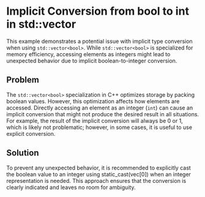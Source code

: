 # Implicit Conversion from bool to int in std::vector<bool>
This example demonstrates a potential issue with implicit type conversion when using `std::vector<bool>`.  While `std::vector<bool>` is specialized for memory efficiency, accessing elements as integers might lead to unexpected behavior due to implicit boolean-to-integer conversion.

## Problem
The `std::vector<bool>` specialization in C++ optimizes storage by packing boolean values. However, this optimization affects how elements are accessed.  Directly accessing an element as an integer (`int`) can cause an implicit conversion that might not produce the desired result in all situations.  For example, the result of the implicit conversion will always be 0 or 1, which is likely not problematic; however, in some cases, it is useful to use explicit conversion.

## Solution
To prevent any unexpected behavior, it is recommended to explicitly cast the boolean value to an integer using static_cast<int>(vec[0]) when an integer representation is needed.  This approach ensures that the conversion is clearly indicated and leaves no room for ambiguity.
